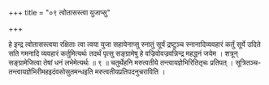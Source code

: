 +++
title = "०९ त्वोतासस्त्वा युजाप्सु"

+++

हे इन्द्र त्वोतासस्त्वया रक्षिताः त्वा त्वया युजा सहायेनाप्सु स्नातुं सूर्यं द्रष्टुञ्च स्नानादिव्यवहारं कर्तुं सूर्ये उदिते सति गमनादि व्यवहारं कर्तुमित्यर्थः तदर्थं पृत्सु सङ्ग्रामेषु हे वज्रिवोवज्रवन्निन्द्र महद्धनं जयेम । शत्रून् सङ्ग्रामेजित्वा तेषां धनं लभेमेत्यर्थः ॥ ९ ॥ चतुर्थेहनि मरुत्वतीये तन्त्वायज्ञेभिरितितृचः प्रतिपत् । सूत्रितञ्च-तन्त्वायज्ञेभिरीमहइदंवसोसुतमन्धइति मरुत्वतीयप्रतिपदनुचराविति ।